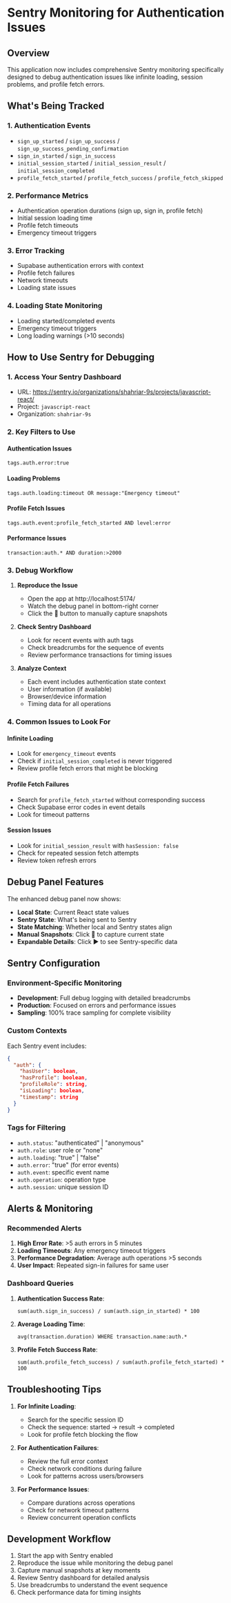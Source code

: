 # Sentry Monitoring for Authentication Issues

## Overview
This application now includes comprehensive Sentry monitoring specifically designed to debug authentication issues like infinite loading, session problems, and profile fetch errors.

## What's Being Tracked

### 1. **Authentication Events**
- `sign_up_started` / `sign_up_success` / `sign_up_success_pending_confirmation`
- `sign_in_started` / `sign_in_success`
- `initial_session_started` / `initial_session_result` / `initial_session_completed`
- `profile_fetch_started` / `profile_fetch_success` / `profile_fetch_skipped`

### 2. **Performance Metrics**
- Authentication operation durations (sign up, sign in, profile fetch)
- Initial session loading time
- Profile fetch timeouts
- Emergency timeout triggers

### 3. **Error Tracking**
- Supabase authentication errors with context
- Profile fetch failures
- Network timeouts
- Loading state issues

### 4. **Loading State Monitoring**
- Loading started/completed events
- Emergency timeout triggers
- Long loading warnings (>10 seconds)

## How to Use Sentry for Debugging

### 1. **Access Your Sentry Dashboard**
- URL: https://sentry.io/organizations/shahriar-9s/projects/javascript-react/
- Project: `javascript-react`
- Organization: `shahriar-9s`

### 2. **Key Filters to Use**

#### Authentication Issues
```
tags.auth.error:true
```

#### Loading Problems
```
tags.auth.loading:timeout OR message:"Emergency timeout"
```

#### Profile Fetch Issues
```
tags.auth.event:profile_fetch_started AND level:error
```

#### Performance Issues
```
transaction:auth.* AND duration:>2000
```

### 3. **Debug Workflow**

1. **Reproduce the Issue**
   - Open the app at http://localhost:5174/
   - Watch the debug panel in bottom-right corner
   - Click the 📸 button to manually capture snapshots

2. **Check Sentry Dashboard**
   - Look for recent events with auth tags
   - Check breadcrumbs for the sequence of events
   - Review performance transactions for timing issues

3. **Analyze Context**
   - Each event includes authentication state context
   - User information (if available)
   - Browser/device information
   - Timing data for all operations

### 4. **Common Issues to Look For**

#### Infinite Loading
- Look for `emergency_timeout` events
- Check if `initial_session_completed` is never triggered
- Review profile fetch errors that might be blocking

#### Profile Fetch Failures
- Search for `profile_fetch_started` without corresponding success
- Check Supabase error codes in event details
- Look for timeout patterns

#### Session Issues
- Look for `initial_session_result` with `hasSession: false`
- Check for repeated session fetch attempts
- Review token refresh errors

## Debug Panel Features

The enhanced debug panel now shows:

- **Local State**: Current React state values
- **Sentry State**: What's being sent to Sentry
- **State Matching**: Whether local and Sentry states align
- **Manual Snapshots**: Click 📸 to capture current state
- **Expandable Details**: Click ▶ to see Sentry-specific data

## Sentry Configuration

### Environment-Specific Monitoring
- **Development**: Full debug logging with detailed breadcrumbs
- **Production**: Focused on errors and performance issues
- **Sampling**: 100% trace sampling for complete visibility

### Custom Contexts
Each Sentry event includes:
```json
{
  "auth": {
    "hasUser": boolean,
    "hasProfile": boolean,
    "profileRole": string,
    "isLoading": boolean,
    "timestamp": string
  }
}
```

### Tags for Filtering
- `auth.status`: "authenticated" | "anonymous"
- `auth.role`: user role or "none"  
- `auth.loading`: "true" | "false"
- `auth.error`: "true" (for error events)
- `auth.event`: specific event name
- `auth.operation`: operation type
- `auth.session`: unique session ID

## Alerts & Monitoring

### Recommended Alerts
1. **High Error Rate**: >5 auth errors in 5 minutes
2. **Loading Timeouts**: Any emergency timeout triggers
3. **Performance Degradation**: Average auth operations >5 seconds
4. **User Impact**: Repeated sign-in failures for same user

### Dashboard Queries
1. **Authentication Success Rate**:
   ```
   sum(auth.sign_in_success) / sum(auth.sign_in_started) * 100
   ```

2. **Average Loading Time**:
   ```
   avg(transaction.duration) WHERE transaction.name:auth.*
   ```

3. **Profile Fetch Success Rate**:
   ```
   sum(auth.profile_fetch_success) / sum(auth.profile_fetch_started) * 100
   ```

## Troubleshooting Tips

1. **For Infinite Loading**:
   - Search for the specific session ID
   - Check the sequence: started → result → completed
   - Look for profile fetch blocking the flow

2. **For Authentication Failures**:
   - Review the full error context
   - Check network conditions during failure
   - Look for patterns across users/browsers

3. **For Performance Issues**:
   - Compare durations across operations
   - Check for network timeout patterns
   - Review concurrent operation conflicts

## Development Workflow

1. Start the app with Sentry enabled
2. Reproduce the issue while monitoring the debug panel
3. Capture manual snapshots at key moments
4. Review Sentry dashboard for detailed analysis
5. Use breadcrumbs to understand the event sequence
6. Check performance data for timing insights
